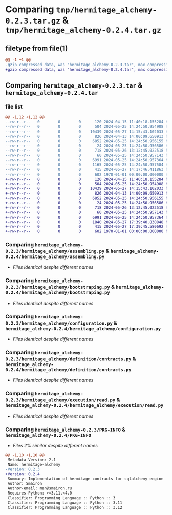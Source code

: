 # Comparing `tmp/hermitage_alchemy-0.2.3.tar.gz` & `tmp/hermitage_alchemy-0.2.4.tar.gz`

## filetype from file(1)

```diff
@@ -1 +1 @@
-gzip compressed data, was "hermitage_alchemy-0.2.3.tar", max compression
+gzip compressed data, was "hermitage_alchemy-0.2.4.tar", max compression
```

## Comparing `hermitage_alchemy-0.2.3.tar` & `hermitage_alchemy-0.2.4.tar`

### file list

```diff
@@ -1,12 +1,12 @@
--rw-r--r--   0        0        0      120 2024-04-15 11:40:18.155284 hermitage_alchemy-0.2.3/README.md
--rw-r--r--   0        0        0      504 2024-05-25 14:24:50.954908 hermitage_alchemy-0.2.3/hermitage_alchemy/__init__.py
--rw-r--r--   0        0        0    10439 2024-05-27 14:15:43.102033 hermitage_alchemy-0.2.3/hermitage_alchemy/assembling.py
--rw-r--r--   0        0        0      826 2024-04-13 14:00:09.650913 hermitage_alchemy-0.2.3/hermitage_alchemy/bootstraping.py
--rw-r--r--   0        0        0     6852 2024-05-25 14:24:50.956155 hermitage_alchemy-0.2.3/hermitage_alchemy/configuration.py
--rw-r--r--   0        0        0       24 2024-05-25 14:24:50.956586 hermitage_alchemy-0.2.3/hermitage_alchemy/definition/__init__.py
--rw-r--r--   0        0        0      718 2024-05-26 13:12:45.022518 hermitage_alchemy-0.2.3/hermitage_alchemy/definition/contracts.py
--rw-r--r--   0        0        0       60 2024-05-25 14:24:50.957143 hermitage_alchemy-0.2.3/hermitage_alchemy/execution/__init__.py
--rw-r--r--   0        0        0     6991 2024-05-25 14:24:50.957364 hermitage_alchemy-0.2.3/hermitage_alchemy/execution/read.py
--rw-r--r--   0        0        0     1165 2024-05-25 14:24:50.957584 hermitage_alchemy-0.2.3/hermitage_alchemy/execution/write.py
--rw-r--r--   0        0        0      415 2024-05-27 14:17:46.411863 hermitage_alchemy-0.2.3/pyproject.toml
--rw-r--r--   0        0        0      602 1970-01-01 00:00:00.000000 hermitage_alchemy-0.2.3/PKG-INFO
+-rw-r--r--   0        0        0      120 2024-04-15 11:40:18.155284 hermitage_alchemy-0.2.4/README.md
+-rw-r--r--   0        0        0      504 2024-05-25 14:24:50.954908 hermitage_alchemy-0.2.4/hermitage_alchemy/__init__.py
+-rw-r--r--   0        0        0    10439 2024-05-27 14:15:43.102033 hermitage_alchemy-0.2.4/hermitage_alchemy/assembling.py
+-rw-r--r--   0        0        0      826 2024-04-13 14:00:09.650913 hermitage_alchemy-0.2.4/hermitage_alchemy/bootstraping.py
+-rw-r--r--   0        0        0     6852 2024-05-25 14:24:50.956155 hermitage_alchemy-0.2.4/hermitage_alchemy/configuration.py
+-rw-r--r--   0        0        0       24 2024-05-25 14:24:50.956586 hermitage_alchemy-0.2.4/hermitage_alchemy/definition/__init__.py
+-rw-r--r--   0        0        0      718 2024-05-26 13:12:45.022518 hermitage_alchemy-0.2.4/hermitage_alchemy/definition/contracts.py
+-rw-r--r--   0        0        0       60 2024-05-25 14:24:50.957143 hermitage_alchemy-0.2.4/hermitage_alchemy/execution/__init__.py
+-rw-r--r--   0        0        0     6991 2024-05-25 14:24:50.957364 hermitage_alchemy-0.2.4/hermitage_alchemy/execution/read.py
+-rw-r--r--   0        0        0     1840 2024-05-27 17:39:40.830848 hermitage_alchemy-0.2.4/hermitage_alchemy/execution/write.py
+-rw-r--r--   0        0        0      415 2024-05-27 17:39:45.580692 hermitage_alchemy-0.2.4/pyproject.toml
+-rw-r--r--   0        0        0      602 1970-01-01 00:00:00.000000 hermitage_alchemy-0.2.4/PKG-INFO
```

### Comparing `hermitage_alchemy-0.2.3/hermitage_alchemy/assembling.py` & `hermitage_alchemy-0.2.4/hermitage_alchemy/assembling.py`

 * *Files identical despite different names*

### Comparing `hermitage_alchemy-0.2.3/hermitage_alchemy/bootstraping.py` & `hermitage_alchemy-0.2.4/hermitage_alchemy/bootstraping.py`

 * *Files identical despite different names*

### Comparing `hermitage_alchemy-0.2.3/hermitage_alchemy/configuration.py` & `hermitage_alchemy-0.2.4/hermitage_alchemy/configuration.py`

 * *Files identical despite different names*

### Comparing `hermitage_alchemy-0.2.3/hermitage_alchemy/definition/contracts.py` & `hermitage_alchemy-0.2.4/hermitage_alchemy/definition/contracts.py`

 * *Files identical despite different names*

### Comparing `hermitage_alchemy-0.2.3/hermitage_alchemy/execution/read.py` & `hermitage_alchemy-0.2.4/hermitage_alchemy/execution/read.py`

 * *Files identical despite different names*

### Comparing `hermitage_alchemy-0.2.3/PKG-INFO` & `hermitage_alchemy-0.2.4/PKG-INFO`

 * *Files 2% similar despite different names*

```diff
@@ -1,10 +1,10 @@
 Metadata-Version: 2.1
 Name: hermitage-alchemy
-Version: 0.2.3
+Version: 0.2.4
 Summary: Implementation of hermitage contracts for sqlalchemy engine
 Author: Smairon
 Author-email: man@smairon.ru
 Requires-Python: >=3.11,<4.0
 Classifier: Programming Language :: Python :: 3
 Classifier: Programming Language :: Python :: 3.11
 Classifier: Programming Language :: Python :: 3.12
```


